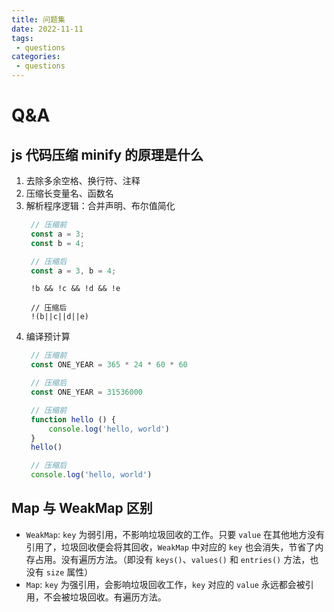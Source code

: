 ```yaml
---
title: 问题集
date: 2022-11-11
tags:
 - questions 
categories: 
 - questions 
---
```


# Q&A

## js 代码压缩 minify 的原理是什么

1. 去除多余空格、换行符、注释
2. 压缩长变量名、函数名 
3. 解析程序逻辑：合并声明、布尔值简化
   ```javascript
    // 压缩前
    const a = 3;
    const b = 4;

    // 压缩后
    const a = 3, b = 4;
   ``` 
   ```javascript// 压缩前
    !b && !c && !d && !e

    // 压缩后
    !(b||c||d||e)
   ```
4. 编译预计算
   ```javascript
    // 压缩前
    const ONE_YEAR = 365 * 24 * 60 * 60

    // 压缩后
    const ONE_YEAR = 31536000
   ```
   ```javascript
    // 压缩前
    function hello () {
        console.log('hello, world')
    }
    hello()

    // 压缩后
    console.log('hello, world') 
   ```

## Map 与 WeakMap 区别
- `WeakMap`: `key` 为弱引用，不影响垃圾回收的工作。只要 `value` 在其他地方没有引用了，垃圾回收便会将其回收，`WeakMap` 中对应的 `key` 也会消失，节省了内存占用。没有遍历方法。（即没有 `keys()`、`values()` 和 `entries()` 方法，也没有 `size` 属性）
- `Map`: `key` 为强引用，会影响垃圾回收工作，`key` 对应的 `value` 永远都会被引用，不会被垃圾回收。有遍历方法。





